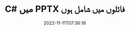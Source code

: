 ---
############################# Static ############################
layout: "auto-gen-merger"
date: 2022-11-11T07:36:18
draft: false
otherformats: vdx vsdm vsdx vssm vssx vstm vstx vsx vtx xlam xls xlsb xlsm xlsx xlt xltm

############################# Head ############################
head_title: "C# میں PPTX فائلوں میں شامل ہوں۔ PPTX انضمام"
head_description: "C# .NET دستاویزات کے انضمام API کا استعمال کرتے ہوئے متعدد PPTX فائلوں کو ایک فائل میں شامل کریں۔ مختلف دستاویزات سے لے کر ایک دستاویز تک مخصوص صفحات یا صفحہ کی حدود میں شامل ہوں۔"

############################# Header ############################
title: "C# میں PPTX فائلوں میں شامل ہوں"
description: ".NET کوڈ کی چند سطروں کے ساتھ PPTX میں شامل ہوں۔"
bg_image: "https://cms.admin.containerize.com/templates/aspose/App_Themes/V3/images/bg/header1.png"
bg_overlay: false
button:
    enable: true
    icon: "fas fa-arrow-down"
    label: "مفت ٹرائل ڈاؤن لوڈ کریں۔"
    link: "https://downloads.groupdocs.com/merger/net"

############################# SubMenu ############################
submenu:
    enable: true

    left:
        img_alt: "GroupDocs.Merger for .NET"
        image: "https://cms.admin.containerize.com/templates/groupdocs/images/product-logos/90x90-noborder/groupdocs-merger-net.png"
        product: "GroupDocs.Merger"
        platform: ".NET"

    middle:
        button:

            # button loop
            - link: "https://apireference.groupdocs.com/merger/net"
              text: "API حوالہ"

            # button loop
            - link: "https://github.com/groupdocs-merger"
              text: "کوڈ کی مثالیں۔"

            # button loop
            - link: "https://products.groupdocs.app/merger/family"
              text: "لائیو ڈیمو"

            # button loop
            - link: "https://purchase.groupdocs.com/pricing/merger/net"
              text: "قیمتوں کا تعین"

    right:
        link_download: "https://downloads.groupdocs.com/merger"
        link_learn: "https://docs.groupdocs.com/merger/net"
        link_buy: "https://purchase.groupdocs.com"

############################# About ############################
about:
    enable: true
    title: "GroupDocs.Merger for .NET API کے بارے میں"
    content: |
        [GroupDocs.Merger for .NET](/ur/merger/net/) ایک سے زیادہ PDF، Microsoft Office (Word, Excel, PowerPoint, OneNote)، OpenDocument، HTML، تصاویر اور .NET ایپلی کیشنز کے اندر ایک فائل میں بہت سی دیگر دستاویزات۔ GroupDocs.Merger آپ کی کافی محنت بچائے گا، کیونکہ آپ کو PPTX دستاویزات میں شامل ہونے کی اجازت ہے - کسی تیسرے فریق کے سافٹ ویئر، ڈیسک ٹاپ ایپلی کیشنز یا پلگ انز کو انسٹال کرنے کی ضرورت نہیں ہے۔ اب اپنا وقت ضائع کرنا اور فائلوں کو دستی طور پر جوائن کرنا غیر ضروری ہے! GroupDocs کا مشن بہترین معیار فراہم کرنا اور دستاویز پر کارروائی کرنے والے ورک فلو کو آسان بنانا ہے۔
        
        GroupDocs.Merger API کارپوریٹ حل کے لیے ایک صحیح انتخاب ہے جس کے لیے فائل میں شمولیت کی خصوصیات کی ضرورت ہے۔ یہ APIs تمام بڑے آپریٹنگ سسٹمز اور پلیٹ فارمز بشمول .NET Framework, .NET Standard, .NET Core, Mono پر اچھی طرح سے تعاون یافتہ ہیں۔

############################# Steps ############################
steps:
    enable: true
    title_left: "متعدد PPTX فائلوں میں شامل ہونے کا طریقہ"
    content_left: |
        [GroupDocs.Merger for .NET](/ur/merger/net/) .NET ڈویلپرز کے لیے اپنی ایپلی کیشنز کے اندر دو یا زیادہ PPTX فائلوں میں شامل ہونا آسان بناتا ہے۔ چند آسان اقدامات.
        
        * **انضمام** کی نئی مثال بنائیں اور ماخذ دستاویز کا راستہ بطور کنسٹرکٹر پیرامیٹر پاس کریں۔
        * **انضمام** کلاس کے **جوائن** کو کال کریں اور دوسرا ماخذ دستاویز کا راستہ پاس کریں۔
        * ضم شدہ دستاویز کو محفوظ کرنے کے لیے **مرجر** کلاس کے **محفوظ** کو کال کریں۔

    title_right: "سسٹم کے تقاضے"
    content_right: |
        GroupDocs.Merger for .NET APIs تمام بڑے پلیٹ فارمز اور آپریٹنگ سسٹمز پر تعاون یافتہ ہیں۔ ذیل کے کوڈ پر عمل کرنے سے پہلے، براہ کرم یقینی بنائیں کہ آپ کے سسٹم پر درج ذیل شرائط انسٹال ہیں۔

        * آپریٹنگ سسٹمز: مائیکروسافٹ ونڈوز، لینکس، میک او ایس
        * ترقیاتی ماحول: Visual Studio, Xamarin, MonoDevelop
        * فریم ورکس: .NET Framework, .NET Standard, .NET Core, Mono
        * GroupDocs.Merger for .NET کا تازہ ترین ورژن [NuGet](https://www.nuget.org/packages/groupdocs.merger) سے ڈاؤن لوڈ کریں۔
         
    code: |
     {{% merger/additional-styles %}}
     {{< merger/code-merger title="C# مثال کے کوڈ کا استعمال کرتے ہوئے PPTX فائلوں میں شامل ہونے کا طریقہ">}}

        ```csharp    
        // GroupDocs.Merger API کا استعمال کرتے ہوئے PPTX فائلوں میں شامل ہوں۔
        // ان پٹ PPTX دستاویز کے ساتھ فوری انضمام
        using (Merger merger = new Merger("input1.pptx"))
          {
            // انضمام کلاس مثال کے جوائن طریقہ کو کال کریں اور دوسرا ذریعہ دستاویز کا راستہ پاس کریں۔
            merger.Join("input2.pptx");
    
            // انضمام شدہ دستاویز کو بچانے کے لیے انضمام کلاس مثال کے محفوظ طریقہ کو کال کریں۔
            merger.Save("merged-file.pptx");
          }
        ```
     {{< /merger/code-merger >}}

############################# Demos ############################
demos:
    enable: true
    title: "لائیو ڈیمو - دستاویزات میں شامل ہونے کے لیے آن لائن ایپ"
    content: |
       [GroupDocs.Merger Live Demos](https://products.groupdocs.app/merger/pptx) ویب سائٹ پر جا کر ابھی ایک سے زیادہ PPTX فائلوں میں شامل ہوں۔
       لائیو ڈیمو کے درج ذیل فوائد ہیں۔
        
############################# About Formats ############################
about_formats:
    enable: true

############################# More Formats ############################
more_formats:
    enable: true
    title: "دیگر دستاویزی شکلوں میں شامل ہونا"
    content: |
        فائل فارمیٹس اور امیجز کے لیے .NET دستاویزات کا انضمام API۔ جیسا کہ ذیل میں بیان کیا گیا ہے کچھ مقبول دستاویز فارمیٹس میں شامل ہوں۔

############################# Back to top ###############################
back_to_top:
    enable: true
---